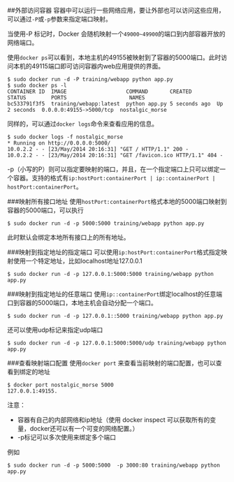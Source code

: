 ##外部访问容器
容器中可以运行一些网络应用，要让外部也可以访问这些应用，可以通过`-P`或`-p`参数来指定端口映射。

当使用-P 标记时，Docker 会随机映射一个`49000~49900`的端口到内部容器开放的网络端口。

使用`docker ps`可以看到，本地主机的49155被映射到了容器的5000端口。此时访问本机的49115端口即可访问容器内web应用提供的界面。
```
$ sudo docker run -d -P training/webapp python app.py
$ sudo docker ps -l
CONTAINER ID  IMAGE                   COMMAND       CREATED        STATUS        PORTS                    NAMES
bc533791f3f5  training/webapp:latest  python app.py 5 seconds ago  Up 2 seconds  0.0.0.0:49155->5000/tcp  nostalgic_morse
```
同样的，可以通过`docker logs`命令来查看应用的信息。
```
$ sudo docker logs -f nostalgic_morse
* Running on http://0.0.0.0:5000/
10.0.2.2 - - [23/May/2014 20:16:31] "GET / HTTP/1.1" 200 -
10.0.2.2 - - [23/May/2014 20:16:31] "GET /favicon.ico HTTP/1.1" 404 -
```

-p（小写的P）则可以指定要映射的端口，并且，在一个指定端口上只可以绑定一个容器。支持的格式有`ip:hostPort:containerPort | ip::containerPort | hostPort:containerPort`。

###映射所有接口地址
使用`hostPort:containerPort`格式本地的5000端口映射到容器的5000端口，可以执行
```
$ sudo docker run -d -p 5000:5000 training/webapp python app.py
```
此时默认会绑定本地所有接口上的所有地址。

###映射到指定地址的指定端口
可以使用`ip:hostPort:containerPort`格式指定映射使用一个特定地址，比如localhost地址127.0.0.1
```
$ sudo docker run -d -p 127.0.0.1:5000:5000 training/webapp python app.py
```
###映射到指定地址的任意端口
使用`ip::containerPort`绑定localhost的任意端口到容器的5000端口，本地主机会自动分配一个端口。
```
$ sudo docker run -d -p 127.0.0.1::5000 training/webapp python app.py
```
还可以使用udp标记来指定udp端口
```
$ sudo docker run -d -p 127.0.0.1:5000:5000/udp training/webapp python app.py
```
###查看映射端口配置
使用`docker port` 来查看当前映射的端口配置，也可以查看到绑定的地址
```
$ docker port nostalgic_morse 5000
127.0.0.1:49155.
```
注意：
* 容器有自己的内部网络和ip地址（使用 docker inspect 可以获取所有的变量，docker还可以有一个可变的网络配置。）
* -p标记可以多次使用来绑定多个端口

例如
```
$ sudo docker run -d -p 5000:5000  -p 3000:80 training/webapp python app.py
```

